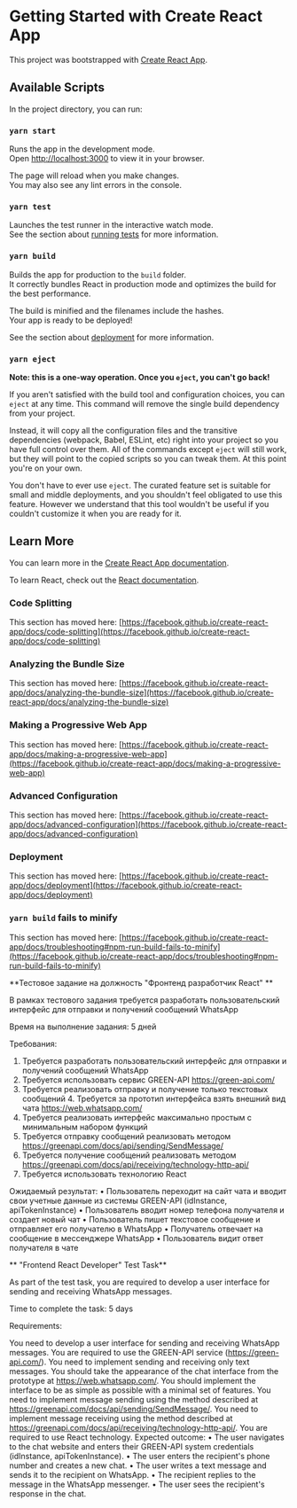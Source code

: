# Getting Started with Create React App

This project was bootstrapped with [Create React App](https://github.com/facebook/create-react-app).

## Available Scripts

In the project directory, you can run:

### `yarn start`

Runs the app in the development mode.\
Open [http://localhost:3000](http://localhost:3000) to view it in your browser.

The page will reload when you make changes.\
You may also see any lint errors in the console.

### `yarn test`

Launches the test runner in the interactive watch mode.\
See the section about [running tests](https://facebook.github.io/create-react-app/docs/running-tests) for more information.

### `yarn build`

Builds the app for production to the `build` folder.\
It correctly bundles React in production mode and optimizes the build for the best performance.

The build is minified and the filenames include the hashes.\
Your app is ready to be deployed!

See the section about [deployment](https://facebook.github.io/create-react-app/docs/deployment) for more information.

### `yarn eject`

**Note: this is a one-way operation. Once you `eject`, you can't go back!**

If you aren't satisfied with the build tool and configuration choices, you can `eject` at any time. This command will remove the single build dependency from your project.

Instead, it will copy all the configuration files and the transitive dependencies (webpack, Babel, ESLint, etc) right into your project so you have full control over them. All of the commands except `eject` will still work, but they will point to the copied scripts so you can tweak them. At this point you're on your own.

You don't have to ever use `eject`. The curated feature set is suitable for small and middle deployments, and you shouldn't feel obligated to use this feature. However we understand that this tool wouldn't be useful if you couldn't customize it when you are ready for it.

## Learn More

You can learn more in the [Create React App documentation](https://facebook.github.io/create-react-app/docs/getting-started).

To learn React, check out the [React documentation](https://reactjs.org/).

### Code Splitting

This section has moved here: [https://facebook.github.io/create-react-app/docs/code-splitting](https://facebook.github.io/create-react-app/docs/code-splitting)

### Analyzing the Bundle Size

This section has moved here: [https://facebook.github.io/create-react-app/docs/analyzing-the-bundle-size](https://facebook.github.io/create-react-app/docs/analyzing-the-bundle-size)

### Making a Progressive Web App

This section has moved here: [https://facebook.github.io/create-react-app/docs/making-a-progressive-web-app](https://facebook.github.io/create-react-app/docs/making-a-progressive-web-app)

### Advanced Configuration

This section has moved here: [https://facebook.github.io/create-react-app/docs/advanced-configuration](https://facebook.github.io/create-react-app/docs/advanced-configuration)

### Deployment

This section has moved here: [https://facebook.github.io/create-react-app/docs/deployment](https://facebook.github.io/create-react-app/docs/deployment)

### `yarn build` fails to minify

This section has moved here: [https://facebook.github.io/create-react-app/docs/troubleshooting#npm-run-build-fails-to-minify](https://facebook.github.io/create-react-app/docs/troubleshooting#npm-run-build-fails-to-minify)

**Тестовое задание на должность "Фронтенд разработчик React" **
 
В рамках тестового задания требуется разработать пользовательский интерфейс для отправки и получений сообщений WhatsApp  
 
Время на выполнение задания: 5 дней 
 
Требования: 
1.	Требуется разработать пользовательский интерфейс для отправки и получений сообщений WhatsApp 
2.	Требуется использовать сервис GREEN-API https://green-api.com/  
3.	Требуется реализовать отправку и получение только текстовых сообщений 4. Требуется за прототип интерфейса взять внешний вид чата https://web.whatsapp.com/    
5.	Требуется реализовать интерфейс максимально простым с минимальным набором функций 
6.	Требуется отправку сообщений реализовать методом https://greenapi.com/docs/api/sending/SendMessage/  
7.	Требуется получение сообщений реализовать методом https://greenapi.com/docs/api/receiving/technology-http-api/  
8.	Требуется использовать технологию React 
 
Ожидаемый результат: 
•	Пользователь переходит на сайт чата и вводит свои учетные данные из системы GREEN-API (idInstance, apiTokenInstance) 
•	Пользователь вводит номер телефона получателя и создает новый чат 
•	Пользователь пишет текстовое сообщение и отправляет его получателю в WhatsApp 
•	Получатель отвечает на сообщение в мессенджере WhatsApp 
•	Пользователь видит ответ получателя в чате 
 
** "Frontend React Developer" Test Task**

As part of the test task, you are required to develop a user interface for sending and receiving WhatsApp messages.

Time to complete the task: 5 days

Requirements:

You need to develop a user interface for sending and receiving WhatsApp messages.
You are required to use the GREEN-API service (https://green-api.com/).
You need to implement sending and receiving only text messages.
You should take the appearance of the chat interface from the prototype at https://web.whatsapp.com/.
You should implement the interface to be as simple as possible with a minimal set of features.
You need to implement message sending using the method described at https://greenapi.com/docs/api/sending/SendMessage/.
You need to implement message receiving using the method described at https://greenapi.com/docs/api/receiving/technology-http-api/.
You are required to use React technology.
Expected outcome:
• The user navigates to the chat website and enters their GREEN-API system credentials (idInstance, apiTokenInstance).
• The user enters the recipient's phone number and creates a new chat.
• The user writes a text message and sends it to the recipient on WhatsApp.
• The recipient replies to the message in the WhatsApp messenger.
• The user sees the recipient's response in the chat.
 

 

